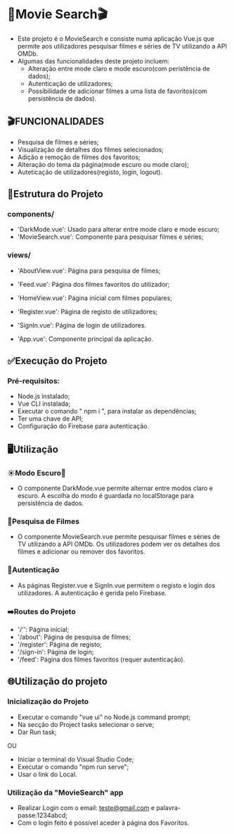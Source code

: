 # 🔎Movie Search🎬

- Este projeto é o MovieSearch e consiste numa aplicação Vue.js que permite aos utilizadores pesquisar filmes e séries de TV utilizando a API OMDb.
- Algumas das funcionalidades deste projeto incluem:
   - Alteração entre mode claro e mode escuro(com peristência de dados);
   - Autenticação de utilizadores;
   - Possibilidade de adicionar filmes a uma lista de favoritos(com persistência de dados).


## 🎬FUNCIONALIDADES

- Pesquisa de filmes e séries;
- Visualização de detalhes dos filmes selecionados;
- Adição e remoção de filmes dos favoritos;
- Alteração do tema da página(mode escuro ou mode claro);
- Auteticação de utilizadores(registo, login, logout).


## 📁Estrutura do Projeto

### components/
   - 'DarkMode.vue': Usado para alterar entre mode claro e mode escuro;
   - 'MovieSearch.vue': Componente para pesquisar filmes e séries;

### views/
   - 'AboutView.vue': Página para pesquisa de filmes;
   - 'Feed.vue': Página dos filmes favoritos do utilizador;
   - 'HomeView.vue': Página inicial com filmes populares;
   - 'Register.vue': Página de registo de utilizadores;
   - 'SignIn.vue': Página de login de utilizadores.

- 'App.vue': Componente principal da aplicação.


## ✅Execução do Projeto

### Pré-requisitos:
   - Node.js instalado;
   - Vue CLI instalada;
   - Executar o comando " npm i ", para instalar as dependências;
   - Ter uma chave de API;
   - Configuração do Firebase para autenticação.

## 🖥️Utilização

### ☀Modo Escuro🌙
- O componente DarkMode.vue permite alternar entre modos claro e escuro. A escolha do modo é guardada no localStorage para persistência de dados.

### 🔎Pesquisa de Filmes
- O componente MovieSearch.vue permite pesquisar filmes e séries de TV utilizando a API OMDb. Os utilizadores podem ver os detalhes dos filmes e adicionar ou remover dos favoritos.

### 🔑Autenticação
- As páginas Register.vue e SignIn.vue permitem o registo e login dos utilizadores. A autenticação é gerida pelo Firebase.

### ➡️Routes do Projeto

- '/'': Página inicial;
- '/about': Página de pesquisa de filmes;
- '/register': Página de registo;
- '/sign-in': Página de login;
- '/feed': Página dos filmes favoritos (requer autenticação).

## 🌐Utilização do projeto

### Inicialização do Projeto
   - Executar o comando "vue ui" no Node.js command prompt;
   - Na secção do Project tasks selecionar o serve;
   - Dar Run task;

OU

   - Iniciar o terminal do Visual Studio Code;
   - Executar o comando "npm run serve";
   - Usar o link do Local.

### Utilização da "MovieSearch" app
   - Realizar Login com o email: teste@gmail.com e palavra-passe:1234abcd;
   - Com o login feito é possível aceder à página dos Favoritos.


